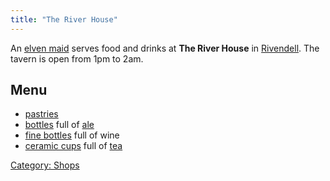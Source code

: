 ```yaml
---
title: "The River House"
---
```


An [elven maid](elven_maid "wikilink") serves food and drinks at **The
River House** in [Rivendell](Rivendell "wikilink"). The tavern is open
from 1pm to 2am.

## Menu

- [pastries](pastry "wikilink")
- [bottles](bottle "wikilink") full of
  [ale](Food_%26_Drink#Alcohol "wikilink")
- [fine bottles](fine_bottle "wikilink") full of wine
- [ceramic cups](ceramic_cup "wikilink") full of
  [tea](Food_%26_Drink#Drink "wikilink")

[Category: Shops](Category:_Shops "wikilink")